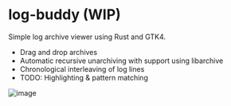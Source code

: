 # log-buddy (WIP)
Simple log archive viewer using Rust and GTK4.

* Drag and drop archives
* Automatic recursive unarchiving with support using libarchive
* Chronological interleaving of log lines
* TODO: Highlighting & pattern matching

![image](https://user-images.githubusercontent.com/4968365/141866098-efd7ec2b-d47d-45f1-9725-d18f2576953d.png)
